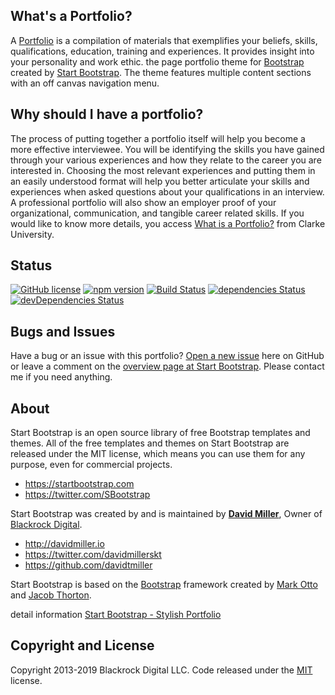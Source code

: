 ## What's a Portfolio?

A [Portfolio](https://satoshi0125.github.io/)  is a compilation of materials that exemplifies your beliefs, skills, qualifications, education, training and experiences. It provides insight into your personality and work ethic.
the page portfolio theme for [Bootstrap](http://getbootstrap.com/) created by [Start Bootstrap](http://startbootstrap.com/). The theme features multiple content sections with an off canvas navigation menu.

## Why should I have a portfolio?
The process of putting together a portfolio itself will help you become a more effective interviewee. You will be identifying the skills you have gained through your various experiences and how they relate to the career you are interested in. Choosing the most relevant experiences and putting them in an easily understood format will help you better articulate your skills and experiences when asked questions about your qualifications in an interview. A professional portfolio will also show an employer proof of your organizational, communication, and tangible career related skills.
If you would like to know more details, you access [What is a Portfolio?](https://www.clarke.edu/academics/careers-internships/student-checklist/resume-writing-and-portfolios/what-is-a-portfolio/) from Clarke University.

## Status

[![GitHub license](https://img.shields.io/badge/license-MIT-blue.svg)](https://raw.githubusercontent.com/BlackrockDigital/startbootstrap-stylish-portfolio/master/LICENSE)
[![npm version](https://img.shields.io/npm/v/startbootstrap-stylish-portfolio.svg)](https://www.npmjs.com/package/startbootstrap-stylish-portfolio)
[![Build Status](https://travis-ci.org/BlackrockDigital/startbootstrap-stylish-portfolio.svg?branch=master)](https://travis-ci.org/BlackrockDigital/startbootstrap-stylish-portfolio)
[![dependencies Status](https://david-dm.org/BlackrockDigital/startbootstrap-stylish-portfolio/status.svg)](https://david-dm.org/BlackrockDigital/startbootstrap-stylish-portfolio)
[![devDependencies Status](https://david-dm.org/BlackrockDigital/startbootstrap-stylish-portfolio/dev-status.svg)](https://david-dm.org/BlackrockDigital/startbootstrap-stylish-portfolio?type=dev)

## Bugs and Issues

Have a bug or an issue with this portfolio? [Open a new issue](https://github.com/BlackrockDigital/startbootstrap-stylish-portfolio/issues) here on GitHub or leave a comment on the [overview page at Start Bootstrap](http://startbootstrap.com/template-overviews/stylish-portfolio/).
Please contact me if you need anything.

## About

Start Bootstrap is an open source library of free Bootstrap templates and themes. All of the free templates and themes on Start Bootstrap are released under the MIT license, which means you can use them for any purpose, even for commercial projects.

* https://startbootstrap.com
* https://twitter.com/SBootstrap

Start Bootstrap was created by and is maintained by **[David Miller](http://davidmiller.io/)**, Owner of [Blackrock Digital](http://blackrockdigital.io/).

* http://davidmiller.io
* https://twitter.com/davidmillerskt
* https://github.com/davidtmiller

Start Bootstrap is based on the [Bootstrap](http://getbootstrap.com/) framework created by [Mark Otto](https://twitter.com/mdo) and [Jacob Thorton](https://twitter.com/fat).

detail information [Start Bootstrap - Stylish Portfolio](https://startbootstrap.com/template-overviews/stylish-portfolio/)

## Copyright and License

Copyright 2013-2019 Blackrock Digital LLC. Code released under the [MIT](https://github.com/BlackrockDigital/startbootstrap-stylish-portfolio/blob/gh-pages/LICENSE) license.
